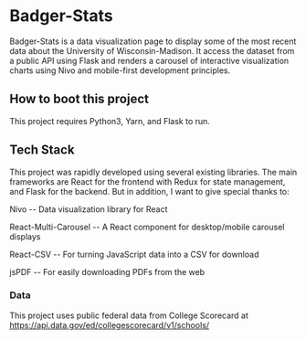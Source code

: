 # Badger-Stats

Badger-Stats is a data visualization page to display some of the most recent data about the University of Wisconsin-Madison. It access the dataset from a public API using Flask and renders a carousel of interactive visualization charts using Nivo and mobile-first development principles.

## How to boot this project

This project requires Python3, Yarn, and Flask to run.

## Tech Stack

This project was rapidly developed using several existing libraries. The main frameworks are React for the frontend with Redux for state management, and Flask for the backend. But in addition, I want to give special thanks to:

Nivo -- Data visualization library for React

React-Multi-Carousel -- A React component for desktop/mobile carousel displays

React-CSV -- For turning JavaScript data into a CSV for download

jsPDF -- For easily downloading PDFs from the web

### Data

This project uses public federal data from College Scorecard at https://api.data.gov/ed/collegescorecard/v1/schools/
